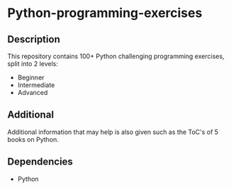 # Python-programming-exercises

## Description
This repository contains 100+ Python challenging programming exercises, split into 2 levels:
  - Beginner
  - Intermediate
  - Advanced

## Additional
Additional information that may help is also given such as the ToC's of 5 books on Python.
  
## Dependencies
  - Python

